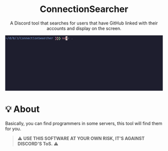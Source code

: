 <h1 align=center>ConnectionSearcher</h1>
<p align=center>A Discord tool that searches for users that have GitHub linked with their accounts and display on the screen.</p>

<p align="center">
  <img src="docs/demo.gif" width=650>
</p>

# :bulb: About
Basically, you can find programmers in some servers, this tool will find them for you.
> :warning: **USE THIS SOFTWARE AT YOUR OWN RISK, IT'S AGAINST DISCORD'S ToS.** :warning:

